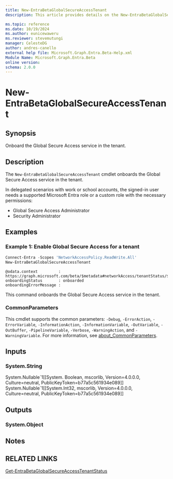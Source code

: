 ```yaml
---
title: New-EntraBetaGlobalSecureAccessTenant
description: This article provides details on the New-EntraBetaGlobalSecureAccessTenant command.

ms.topic: reference
ms.date: 10/19/2024
ms.author: eunicewaweru
ms.reviewer: stevemutungi
manager: CelesteDG
author: andres-canello
external help file: Microsoft.Graph.Entra.Beta-Help.xml
Module Name: Microsoft.Graph.Entra.Beta
online version:
schema: 2.0.0
---
```


# New-EntraBetaGlobalSecureAccessTenant

## Synopsis

Onboard the Global Secure Access service in the tenant.

## Description

The `New-EntraBetaGlobalSecureAccessTenant` cmdlet onboards the Global Secure Access service in the tenant.

In delegated scenarios with work or school accounts, the signed-in user needs a supported Microsoft Entra role or a custom role with the necessary permissions:

- Global Secure Access Administrator
- Security Administrator

## Examples

### Example 1: Enable Global Secure Access for a tenant

```powershell
Connect-Entra -Scopes 'NetworkAccessPolicy.ReadWrite.All'
New-EntraBetaGlobalSecureAccessTenant
```

```Output
@odata.context         : https://graph.microsoft.com/beta/$metadata#networkAccess/tenantStatus/$entity
onboardingStatus       : onboarded
onboardingErrorMessage :
```

This command onboards the Global Secure Access service in the tenant.

### CommonParameters

This cmdlet supports the common parameters: `-Debug`, `-ErrorAction`, `-ErrorVariable`, `-InformationAction`, `-InformationVariable`, `-OutVariable`, `-OutBuffer`, `-PipelineVariable`, `-Verbose`, `-WarningAction`, and `-WarningVariable`. For more information, see [about_CommonParameters](https://go.microsoft.com/fwlink/?LinkID=113216).

## Inputs

### System.String

System.Nullable\`1\[\[System. Boolean, mscorlib, Version=4.0.0.0, Culture=neutral, PublicKeyToken=b77a5c561934e089\]\] System.Nullable\`1\[\[System.Int32, mscorlib, Version=4.0.0.0, Culture=neutral, PublicKeyToken=b77a5c561934e089\]\]

## Outputs

### System.Object

## Notes

## RELATED LINKS

[Get-EntraBetaGlobalSecureAccessTenantStatus](Get-EntraBetaGlobalSecureAccessTenantStatus.md)
